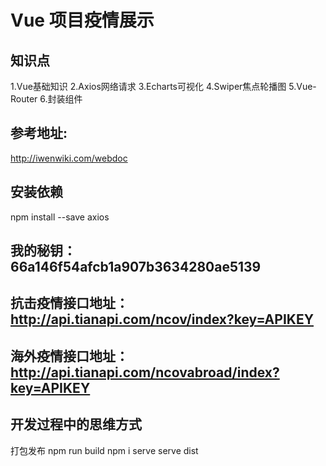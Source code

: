 # Vue 项目疫情展示

## 知识点
1.Vue基础知识
2.Axios网络请求
3.Echarts可视化
4.Swiper焦点轮播图
5.Vue-Router
6.封装组件

## 参考地址:
http://iwenwiki.com/webdoc

## 安装依赖 
npm install --save axios

## 我的秘钥：66a146f54afcb1a907b3634280ae5139
## 抗击疫情接口地址：http://api.tianapi.com/ncov/index?key=APIKEY
## 海外疫情接口地址：http://api.tianapi.com/ncovabroad/index?key=APIKEY
## 开发过程中的思维方式
打包发布
npm run build
npm i serve
serve dist